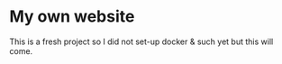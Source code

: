 # My own website

This is a fresh project so I did not set-up docker & such yet but this will come.
